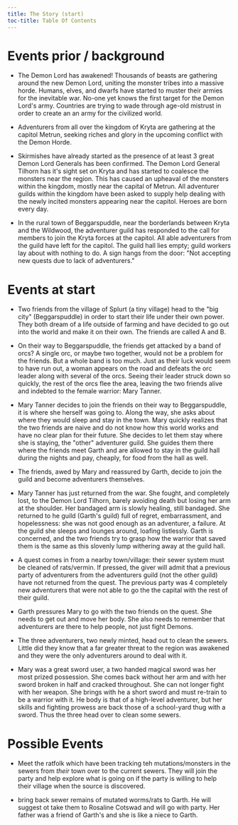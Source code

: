 ```yaml
---
title: The Story (start)
toc-title: Table Of Contents
---
```


# Events prior / background

- The Demon Lord has awakened! Thousands of beasts are gathering around the new Demon Lord, uniting the monster tribes into a massive horde. Humans, elves, and dwarfs have started to muster their armies for the inevitable war. No-one yet knows the first target for the Demon Lord's army. Countries are trying to wade through age-old mistrust in order to create an an army for the civilized world.

- Adventurers from all over the kingdom of Kryta are gathering at the capitol Metrun, seeking riches and glory in the upcoming conflict with the Demon Horde.

- Skirmishes have already started as the presence of at least 3 great Demon Lord Generals has been confirmed. The Demon Lord General Tilhorn has it's sight set on Kryta and has started to coalesce the monsters near the region. This has caused an upheaval of the monsters within the kingdom, mostly near the capital of Metrun. All adventurer guilds within the kingdom have been asked to supply help dealing with the newly incited monsters appearing near the capitol. Heroes are born every day.

- In the rural town of Beggarspuddle, near the borderlands between Kryta and the Wildwood, the adventurer guild has responded to the call for members to join the Kryta forces at the capitol. All able adventurers from the guild have left for the capitol. The guild hall lies empty; guild workers lay about with nothing to do. A sign hangs from the door: "Not accepting new quests due to lack of adventurers."

# Events at start

- Two friends from the village of Splurt (a tiny village) head to the "big city" (Beggarspuddle) in order to start their life under their own power. They both dream of a life outside of farming and have decided to go out into the world and make it on their own. The friends are called A and B.

- On their way to Beggarspuddle, the friends get attacked by a band of orcs? A single orc, or maybe two together, would not be a problem for the friends. But a whole band is too much. Just as their luck would seem to have run out, a woman appears on the road and defeats the orc leader along with several of the orcs. Seeing their leader struck down so quickly, the rest of the orcs flee the area, leaving the two friends alive and indebted to the female warrior: Mary Tanner.

- Mary Tanner decides to join the friends on their way to Beggarspuddle, it is where she herself was going to. Along the way, she asks about where they would sleep and stay in the town. Mary quickly realizes that the two friends are naive and do not know how this world works and have no clear plan for their future. She decides to let them stay where she is staying, the "other" adventurer guild. She guides them there where the friends meet Garth and are allowed to stay in the guild hall during the nights and pay, cheaply, for food from the hall as well.

- The friends, awed by Mary and reassured by Garth, decide to join the guild and become adventurers themselves.

- Mary Tanner has just returned from the war. She fought, and completely lost, to the Demon Lord Tilhorn, barely avoiding death but losing her arm at the shoulder. Her bandaged arm is slowly healing, still bandaged. She returned to he guild (Garth's guild) full of regret, embarrassment, and hopelessness: she was not good enough as an adventurer, a failure.  At the guild she sleeps and lounges around, loafing listlessly. Garth is concerned, and the two friends try to grasp how the warrior that saved them is the same as this slovenly lump withering away at the guild hall.

- A quest comes in from a nearby town/village: their sewer system must be cleaned of rats/vermin. If pressed, the giver will admit that a previous party of adventurers from the adventurers guild (not the other guild) have not returned from the quest. The previous party was 4 completely new adventurers that were not able to go the the capital with the rest of their guild.

- Garth pressures Mary to go with the two friends on the quest. She needs to get out and move her body. She also needs to remember that adventurers are there to help people, not just fight Demons.

- The three adventurers, two newly minted, head out to clean the sewers. Little did they know that a far greater threat to the region was awakened and they were the only adventurers around to deal with it.

- Mary was a great sword user, a two handed magical sword was her most prized possession. She comes back without her arm and with her sword broken in half and cracked throughout. She can not longer fight with her weapon. She brings with he a short sword and must re-train to be a warrior with it. He body is that of a high-level adventurer, but her skills and fighting prowess are back those of a school-yard thug with a sword. Thus the three head over to clean some sewers.

# Possible Events

- Meet the ratfolk which have been tracking teh mutations/monsters in the sewers from *their* town over to the current sewers. They will join the party and help explore what is going on if the party is willing to help their village when the source is discovered.

- bring back sewer remains of mutated worms/rats to Garth. He will suggest ot take them to Rosaline Cotswad and will go with party. Her father was a friend of Garth's and she is like a niece to Garth.

